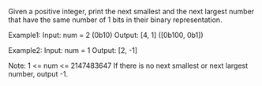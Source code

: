 Given a positive integer, print the next smallest and the next largest number that have the same number of 1 bits in their binary representation.

Example1:
 Input: num = 2 (0b10)
 Output: [4, 1] ([0b100, 0b1])

Example2:
 Input: num = 1
 Output: [2, -1]

Note:
1 <= num <= 2147483647
If there is no next smallest or next largest number, output -1.
